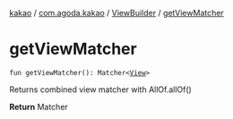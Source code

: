 [kakao](../../index.md) / [com.agoda.kakao](../index.md) / [ViewBuilder](index.md) / [getViewMatcher](./get-view-matcher.md)

# getViewMatcher

`fun getViewMatcher(): Matcher<`[`View`](https://developer.android.com/reference/android/view/View.html)`>`

Returns combined view matcher with AllOf.allOf()

**Return**
Matcher

